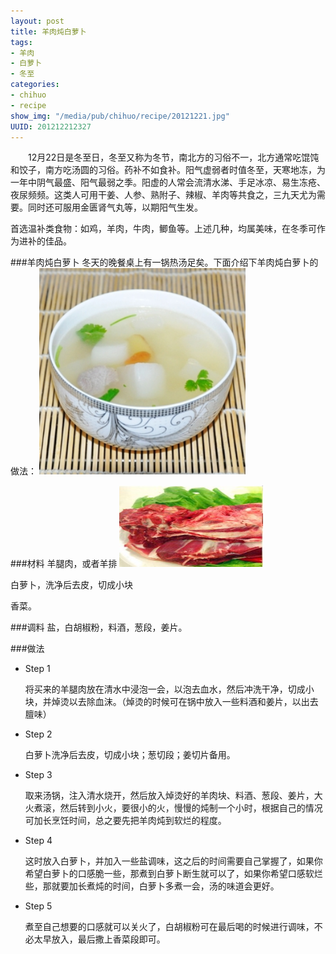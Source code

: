 ```yaml
--- 
layout: post
title: 羊肉炖白萝卜
tags: 
- 羊肉
- 白萝卜
- 冬至
categories:
- chihuo
- recipe
show_img: "/media/pub/chihuo/recipe/20121221.jpg"
UUID: 201212212327
---
```


　　12月22日是冬至日，冬至又称为冬节，南北方的习俗不一，北方通常吃馄饨和饺子，南方吃汤圆的习俗。药补不如食补。阳气虚弱者时值冬至，天寒地冻，为一年中阴气最盛、阳气最弱之季。阳虚的人常会流清水涕、手足冰凉、易生冻疮、夜尿频频。这类人可用干姜、人参、熟附子、辣椒、羊肉等共食之，三九天尤为需要。同时还可服用金匮肾气丸等，以期阳气生发。

首选温补类食物：如鸡，羊肉，牛肉，鲫鱼等。上述几种，均属美味，在冬季可作为进补的佳品。

###羊肉炖白萝卜
冬天的晚餐桌上有一锅热汤足矣。下面介绍下羊肉炖白萝卜的做法：
<img src="/media/pub/chihuo/recipe/20121221.jpg" width="330px" alt="羊腿肉炖白萝卜" class="img-center"></img>


###材料
羊腿肉，或者羊排
<img src="/media/pub/chihuo/recipe/yangtuirou.jpg" width="230px" height="130px" alt="羊腿肉" class="img-right"></img>

白萝卜，洗净后去皮，切成小块

香菜。

###调料
盐，白胡椒粉，料酒，葱段，姜片。

###做法
<div class="module method-related-notes">
   <div class="content-item tab-content current method-tab-content">
     <ul><li class="methods">
        <span class="step">Step 1</span>
        <p class="desc">
        将买来的羊腿肉放在清水中浸泡一会，以泡去血水，然后冲洗干净，切成小块，并焯烫以去除血沫。（焯烫的时候可在锅中放入一些料酒和姜片，以出去膻味）
        </p>
     </li>
     <li class="methods">
        <span class="step">Step 2</span>
        <p class="desc">
        白萝卜洗净后去皮，切成小块；葱切段；姜切片备用。
        </p>
    </li><!-- // .methods -->
    <li class="methods">
      <span class="step">Step 3</span>
      <p class="desc">
      取来汤锅，注入清水烧开，然后放入焯烫好的羊肉块、料酒、葱段、姜片，大火煮滚，然后转到小火，要很小的火，慢慢的炖制一个小时，根据自己的情况可加长烹饪时间，总之要先把羊肉炖到软烂的程度。
      </p>
   </li><!-- // .methods -->
   <li class="methods">
   <span class="step">Step 4</span>
   <p class="desc">
    这时放入白萝卜，并加入一些盐调味，这之后的时间需要自己掌握了，如果你希望白萝卜的口感脆一些，那煮到白萝卜断生就可以了，如果你希望口感软烂些，那就要加长煮炖的时间，白萝卜多煮一会，汤的味道会更好。
   </p>
   </li>
   <li class="methods">
   <span class="step">Step 5</span>
   <p class="desc">
    煮至自己想要的口感就可以关火了，白胡椒粉可在最后喝的时候进行调味，不必太早放入，最后撒上香菜段即可。
   </p>
   </li>
   </ul>
   </div><!-- // .content-item -->
</div>



